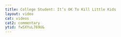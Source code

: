 ```yaml
---
title: College Student: It’s OK To Kill Little Kids
layout: video
cat: videos
cat2: commentary
ytid: fw5XYuL769U&
---
```

